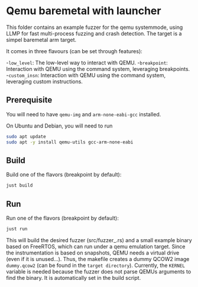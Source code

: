 # Qemu baremetal with launcher

This folder contains an example fuzzer for the qemu systemmode, using LLMP for fast multi-process fuzzing and crash detection.
The target is a simpel baremetal arm target.

It comes in three flavours (can be set through features):

-`low_level`: The low-level way to interact with QEMU.
-`breakpoint`: Interaction with QEMU using the command system, leveraging breakpoints.
-`custom_insn`: Interaction with QEMU using the command system, leveraging custom instructions.

## Prerequisite

You will need to have `qemu-img` and `arm-none-eabi-gcc` installed.

On Ubuntu and Debian, you will need to run
```bash
sudo apt update
sudo apt -y install qemu-utils gcc-arm-none-eabi
```

## Build

Build one of the flavors (breakpoint by default):

```bash
just build
```

## Run

Run one of the flavors (breakpoint by default):

```bash
just run
```

This will build the desired fuzzer (src/fuzzer_<feature>.rs) and a small example binary based on FreeRTOS, which can run under a qemu emulation target.
Since the instrumentation is based on snapshots, QEMU needs a virtual drive (even if it is unused...).
Thus, the makefile creates a dummy QCOW2 image `dummy.qcow2` (can be found in the `target directory`).
Currently, the ``KERNEL`` variable is needed because the fuzzer does not parse QEMUs arguments to find the binary.
It is automatically set in the build script.